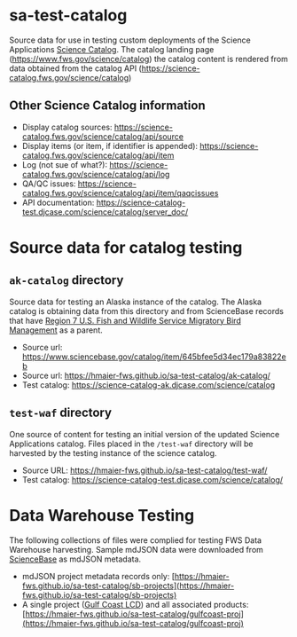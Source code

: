 # sa-test-catalog
Source data for use in testing custom deployments of the Science Applications [Science Catalog](https://www.fws.gov/program/science-applications/science-catalog). The catalog landing page (https://www.fws.gov/science/catalog) the catalog content is rendered from data obtained from the catalog API (https://science-catalog.fws.gov/science/catalog)

## Other Science Catalog information

  - Display catalog sources: https://science-catalog.fws.gov/science/catalog/api/source
  - Display items (or item, if identifier is appended): https://science-catalog.fws.gov/science/catalog/api/item
  - Log (not sue of what?): https://science-catalog.fws.gov/science/catalog/api/log
  - QA/QC issues: https://science-catalog.fws.gov/science/catalog/api/item/qaqcissues
  - API documentation: https://science-catalog-test.djcase.com/science/catalog/server_doc/

# Source data for catalog testing

## `ak-catalog` directory

Source data for testing an Alaska instance of the catalog. The Alaska catalog is obtaining data from this directory and from ScienceBase records that have [Region 7 U.S. Fish and Wildlife Service Migratory Bird Management](https://www.sciencebase.gov/catalog/item/645bfee5d34ec179a83822eb) as a parent.

  - Source url: https://www.sciencebase.gov/catalog/item/645bfee5d34ec179a83822eb
  - Source url: https://hmaier-fws.github.io/sa-test-catalog/ak-catalog/
  - Test catalog: https://science-catalog-ak.djcase.com/science/catalog

## `test-waf` directory

One source of content for testing an initial version of the updated Science Applications catalog. Files placed in the `/test-waf` directory will be harvested by the testing instance of the science catalog.

  - Source URL: https://hmaier-fws.github.io/sa-test-catalog/test-waf/
  - Test catalog: https://science-catalog-test.djcase.com/science/catalog/

# Data Warehouse Testing
The following collections of files were complied for testing FWS Data Warehouse harvesting. Sample mdJSON data were downloaded from [ScienceBase](https://www.sciencebase.gov/catalog/item/4f4e476ee4b07f02db47e164) as mdJSON metadata.

  - mdJSON project metadata records only: [https://hmaier-fws.github.io/sa-test-catalog/sb-projects](https://hmaier-fws.github.io/sa-test-catalog/sb-projects)
  - A single project ([Gulf Coast LCD](https://www.sciencebase.gov/catalog/item/596d881de4b0d1f9f0616a89)) and all associated products: [https://hmaier-fws.github.io/sa-test-catalog/gulfcoast-proj](https://hmaier-fws.github.io/sa-test-catalog/gulfcoast-proj)